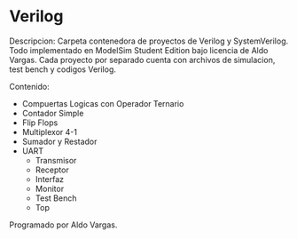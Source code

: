 # Verilog

Descripcion:
  Carpeta contenedora de proyectos de Verilog y SystemVerilog. Todo implementado en ModelSim Student Edition
  bajo licencia de Aldo Vargas. Cada proyecto por separado cuenta con archivos de simulacion, test bench y 
  codigos Verilog.

Contenido:
  - Compuertas Logicas con Operador Ternario
  - Contador Simple
  - Flip Flops
  - Multiplexor 4-1
  - Sumador y Restador
  - UART
    - Transmisor
    - Receptor
    - Interfaz
    - Monitor
    - Test Bench
    - Top
  
Programado por Aldo Vargas.
